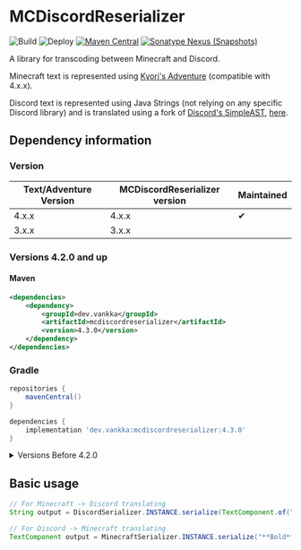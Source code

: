 # MCDiscordReserializer 
![Build](https://github.com/Vankka/MCDiscordReserializer/workflows/Build/badge.svg) 
![Deploy](https://github.com/Vankka/MCDiscordReserializer/workflows/Deploy/badge.svg)
[![Maven Central](https://img.shields.io/maven-central/v/dev.vankka/mcdiscordreserializer?label=release)](https://central.sonatype.com/search?q=g%3Adev.vankka+a%3Amcdiscordreserializer)
[![Sonatype Nexus (Snapshots)](https://img.shields.io/nexus/s/dev.vankka/mcdiscordreserializer?label=dev&server=https%3A%2F%2Fs01.oss.sonatype.org)](https://s01.oss.sonatype.org/#view-repositories;snapshots~browsestorage~dev/vankka)

A library for transcoding between Minecraft and Discord.

Minecraft text is represented using [Kyori's Adventure](https://github.com/KyoriPowered/adventure) (compatible with 4.x.x).

Discord text is represented using Java Strings (not relying on any specific Discord library) 
and is translated using a fork of [Discord's SimpleAST](https://github.com/discordapp/SimpleAST), 
[here](https://github.com/Vankka/SimpleAST).

## Dependency information

### Version
| Text/Adventure Version | MCDiscordReserializer version | Maintained |
|----|----|----|
| 4.x.x | 4.x.x | ✔ |
| 3.x.x | 3.x.x | ️ |

### Versions 4.2.0 and up

#### Maven
```xml
<dependencies>
    <dependency>
        <groupId>dev.vankka</groupId>
        <artifactId>mcdiscordreserializer</artifactId>
        <version>4.3.0</version>
    </dependency>
</dependencies>
```

### Gradle
```groovy
repositories {
    mavenCentral()
}

dependencies {
    implementation 'dev.vankka:mcdiscordreserializer:4.3.0'
}
```

<details>
    <summary>Versions Before 4.2.0</summary>

    #### Maven
    ```xml
    <repositories>
        <repository>
            <id>Vankka-Nexus</id>
            <url>https://nexus.vankka.dev/repository/maven-public/</url>
        </repository>
    </repositories>
    
    <dependencies>
        <dependency>
            <groupId>dev.vankka</groupId>
            <artifactId>MCDiscordReserializer</artifactId>
            <version>3.0.1</version>
        </dependency>
    </dependencies>
    ```
    
    #### Gradle
    ```groovy
    repositories {
        maven { 
          id 'Vankka-Nexus'
          url 'https://nexus.vankka.dev/repository/maven-public/' 
        }
    }
    
    dependencies {
        implementation 'dev.vankka:MCDiscordReserializer:3.0.1'
    }
    ```
</details>


## Basic usage
```java
// For Minecraft -> Discord translating
String output = DiscordSerializer.INSTANCE.serialize(TextComponent.of("Bold").decoration(TextDecoration.BOLD, true));

// For Discord -> Minecraft translating
TextComponent output = MinecraftSerializer.INSTANCE.serialize("**Bold**");
```
